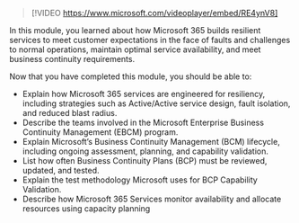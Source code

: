 > [!VIDEO https://www.microsoft.com/videoplayer/embed/RE4ynV8]

In this module, you learned about how Microsoft 365 builds resilient services to meet customer expectations in the face of faults and challenges to normal operations, maintain optimal service availability, and meet business continuity requirements.

Now that you have completed this module, you should be able to:

- Explain how Microsoft 365 services are engineered for resiliency, including strategies such as Active/Active service design, fault isolation, and reduced blast radius.
- Describe the teams involved in the Microsoft Enterprise Business Continuity Management (EBCM) program.
- Explain Microsoft’s Business Continuity Management (BCM) lifecycle, including ongoing assessment, planning, and capability validation.
- List how often Business Continuity Plans (BCP) must be reviewed, updated, and tested.
- Explain the test methodology Microsoft uses for BCP Capability Validation.
- Describe how Microsoft 365 Services monitor availability and allocate resources using capacity planning
